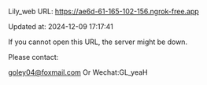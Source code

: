 Lily_web URL: https://ae6d-61-165-102-156.ngrok-free.app

Updated at: 2024-12-09 17:17:41

If you cannot open this URL, the server might be down.

Please contact: 

goley04@foxmail.com Or Wechat:GL_yeaH